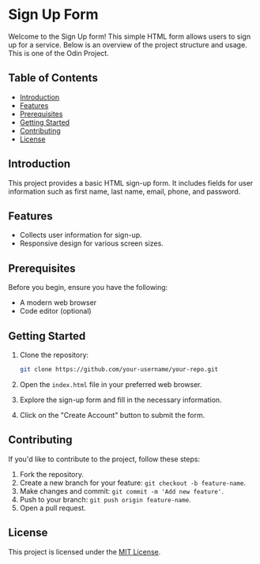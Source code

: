 # Sign Up Form

Welcome to the Sign Up form! This simple HTML form allows users to sign up for a service. Below is an overview of the project structure and usage. This is one of the Odin Project.

## Table of Contents

- [Introduction](#introduction)
- [Features](#features)
- [Prerequisites](#prerequisites)
- [Getting Started](#getting-started)
- [Contributing](#contributing)
- [License](#license)

## Introduction

This project provides a basic HTML sign-up form. It includes fields for user information such as first name, last name, email, phone, and password.

## Features

- Collects user information for sign-up.
- Responsive design for various screen sizes.

## Prerequisites

Before you begin, ensure you have the following:

- A modern web browser
- Code editor (optional)

## Getting Started

1. Clone the repository:

   ```bash
   git clone https://github.com/your-username/your-repo.git
   ```

2. Open the `index.html` file in your preferred web browser.

3. Explore the sign-up form and fill in the necessary information.

4. Click on the "Create Account" button to submit the form.

## Contributing

If you'd like to contribute to the project, follow these steps:

1. Fork the repository.
2. Create a new branch for your feature: `git checkout -b feature-name`.
3. Make changes and commit: `git commit -m 'Add new feature'`.
4. Push to your branch: `git push origin feature-name`.
5. Open a pull request.

## License

This project is licensed under the [MIT License](LICENSE).
